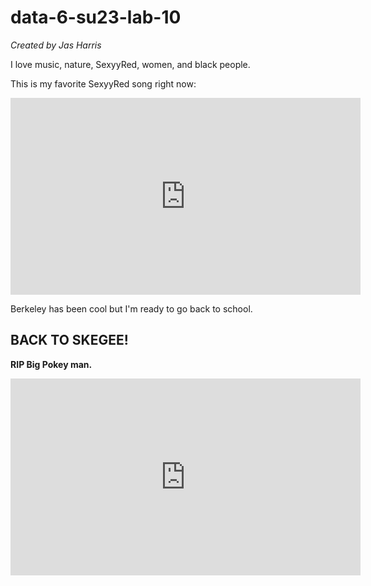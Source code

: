 # data-6-su23-lab-10


*Created by Jas Harris*

I love music, nature, SexyyRed, women, and black people.

This is my favorite SexyyRed song right now:


<iframe width="560" height="315" src="https://www.youtube.com/embed/hs9CDdbHP7s" title="YouTube video player" frameborder="0" allow="accelerometer; autoplay; clipboard-write; encrypted-media; gyroscope; picture-in-picture; web-share" allowfullscreen></iframe>


Berkeley has been cool but I'm ready to go back to school.


## BACK TO SKEGEE! ##


**RIP Big Pokey man.**


<iframe width="560" height="315" src="https://www.youtube.com/embed/ARTPwf05ka0" title="YouTube video player" frameborder="0" allow="accelerometer; autoplay; clipboard-write; encrypted-media; gyroscope; picture-in-picture; web-share" allowfullscreen></iframe>
